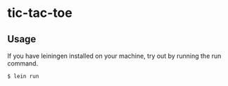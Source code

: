 # tic-tac-toe

## Usage
If you have leiningen installed on your machine, try out by running the run command.

    $ lein run 

